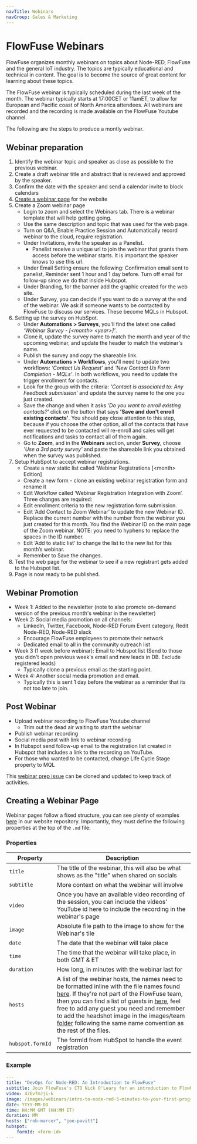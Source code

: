 ```yaml
---
navTitle: Webinars
navGroup: Sales & Marketing
---
```


# FlowFuse Webinars

FlowFuse organizes monthly webinars on topics about Node-RED, FlowFuse and the general IoT industry. The topics are typically educational and technical in content. The goal is to become the source of great content for learning about these topics.

The FlowFuse webinar is typically scheduled during the last week of the month. The webinar typically starts at 17:00CET or 11amET, to allow for European and Pacific coast of North America attendees.  All webinars are recorded and the recording is made available on the FlowFuse Youtube channel.

The following are the steps to produce a montly webinar.

## Webinar preparation

   1. Identify the webinar topic and speaker as close as possible to the previous webinar.
   2. Create a draft webinar title and abstract that is reviewed and approved by the speaker. 
   3. Confirm the date with the speaker and send a calendar invite to block calendars
   4. [Create a webinar page](#creating-a-webinar-page) for the website
   5. Create a Zoom webinar page
        * Login to zoom and select the Webinars tab. There is a webinar template that will help getting going.
        * Use the same description and topic that was used for the web page. 
        * Turn on Q&A, Enable Practice Session and Automatically record webinar to the cloud, require registration. 
        * Under Invitations, invite the speaker as a Panelist.
            - Panelist receive a unique url to join the webinar that grants them access before the webinar starts. It is important the speaker knows to use this url.
        * Under Email Setting ensure the following: Confirmation email sent to panelist, Reminder sent 1 hour and 1 day before.  Turn off email for follow-up since we do that inside Hubspot.
        * Under Branding, for the banner add the graphic created for the web site.
        * Under Survey, you can decide if you want to do a survey at the end of the webinar. We ask if someone wants to be contacted by FlowFuse to discuss our services. These become MQLs in Hubspot.
   6. Setting up the survey on HubSpot.  
        * Under **Automations > Surveys**, you'll find the latest one called *‘Webinar Survey - [&lt;month> &lt;year>]’*.  
        * Clone it, update the survey name to match the month and year of the upcoming webinar, and update the header to match the webinar's name.  
        * Publish the survey and copy the shareable link.  
        * Under **Automations > Workflows**, you'll need to update two workflows: *‘Contact Us Request’* and *‘New Contact Us Form Completion - MQLs’*. In both workflows, you need to update the trigger enrollment for contacts.  
        * Look for the group with the criteria: *‘Contact is associated to: Any Feedback submission’* and update the survey name to the one you just created.  
        * Save the change and when it asks *'Do you want to enroll existing contacts?'* click on the button that says **'Save and don't enroll existing contacts'**. You should pay close attention to this step, because if you choose the other option, all of the contacts that have ever requested to be contacted will re-enroll and sales will get notifications and tasks to contact all of them again.  
        * Go to **Zoom**, and in the **Webinars** section, under **Survey**, choose *'Use a 3rd party survey'* and paste the shareable link you obtained when the survey was published.
   7. Setup HubSpot to accept webinar registrations.
        * Create a new static list called ‘Webinar Registrations [&lt;month> Edition]
        * Create a new form - clone an existing webinar registration form and rename it
        * Edit Workflow called ‘Webinar Registration Integration with Zoom’. Three changes are required:
         * Edit enrollment criteria to the new registration form submission. 
         * Edit ‘Add Contact to Zoom Webinar’ to update the new Webinar ID. Replace the current number with the number from the webinar you just created for this month. You find the Webinar ID on the main page of the Zoom webinar. NOTE: you need to  hyphens to replace the spaces in the ID number.
        * Edit ‘Add to static list’ to change the list to the new list for this month’s webinar.
        * Remember to Save the changes.
   8. Test the web page for the webinar to see if a new registrant gets added to the Hubspot list.
   9. Page is now ready to be published.

## Webinar Promotion

* Week 1: Added to the newsletter (note to also promote on-demand version of the previous month's webinar in the newsletter) 
* Week 2: Social media promotion on all channels:
    * LinkedIn, Twitter, Facebook, Node-RED Forum Event category, Redit Node-RED, Node-RED slack
    * Encourage FlowFuse employees to promote their network
    * Dedicated email to all in the community outreach list
* Week 3 (1 week before webinar): Email to Hubspot list (Send to those you didn't open previous week's email and new leads in DB. Exclude registered leads) 
    * Typically clone a previous email as the starting point.
* Week 4: Another social media promotion and email.
    * Typically this is sent 1 day before the webinar as a reminder that its not too late to join.  

## Post Webinar

* Upload webinar recording to FlowFuse Youtube channel
    * Trim out the dead air waiting to start the webinar
* Publish webinar recording
* Social media post with link to webinar recording
* In Hubspot send follow-up email to the registration list created in Hubspot that includes a link to the recording on YouTube.
* For those who wanted to be contacted, change Life Cycle Stage property to MQL 

This [webinar prep issue](https://github.com/FlowFuse/customer/issues/271) can be cloned and updated to keep track of activities.

## Creating a Webinar Page

Webinar pages follow a fixed structure, you can see plenty of examples [here](https://github.com/FlowFuse/website/tree/main/src/webinars) in our website repository. Importantly, they must define the following properties at the top of the `.md` file:

### Properties

| Property | Description
|-|-|
| `title` | The title of the webinar, this will also be what shows as the "title" when shared on socials
| `subtitle` | More context on what the webinar will involve
| `video` | Once you have an available video recording of the session, you can include the videos' YouTube id here to include the recording in the webinar's page
| `image` | Absolute file path to the image to show for the Webinar's tile
| `date` | The date that the webinar will take place
| `time` | The time that the webinar will take place, in both GMT & ET
| `duration` | How long, in minutes with the webinar last for
| `hosts` | A list of the webinar hosts, the names need to be formatted inline with the file names found [here](https://github.com/FlowFuse/website/tree/main/src/_data/team). If they're not part of the FlowFuse team, then you can find a list of guests in [here](https://github.com/FlowFuse/website/tree/main/src/_data/guests), feel free to add any guest you need and remember to add the headshot image in the images/team [folder](https://github.com/FlowFuse/website/tree/main/src/images/team) following the same name convention as the rest of the files.
| `hubspot.formId` | The formId from HubSpot to handle the event registration

### Example

```yml
---
title: "DevOps for Node-RED: An Introduction to FlowFuse"
subtitle: Join FlowFuse's CTO Nick O'Leary for an introduction to FlowFuse and how it provides DevOps for Node-RED.
video: 47EvfmJji-k
image: /images/webinars/intro-to-node-red-5-minutes-to-your-first-program-webinar-feb-2023.jpg
date: YYYY-MM-DD
time: HH:MM GMT (HH:MM ET) 
duration: MM
hosts: ["rob-marcer", "joe-pavitt"]
hubspot:
    formId: <form-id>
---
```
